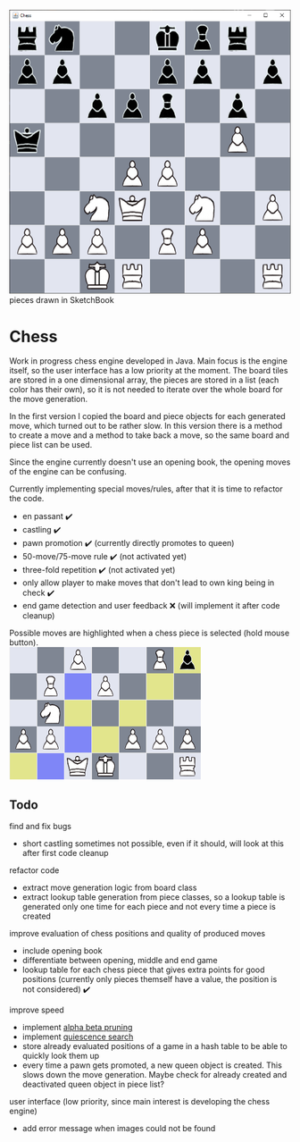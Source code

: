 <img src="readme/board.png" alt="chess board"> pieces drawn in SketchBook

# Chess
Work in progress chess engine developed in Java. Main focus is the engine itself, so the user interface has a low priority at the moment. The board tiles are stored in a one dimensional array, the pieces are stored in a list (each color has their own), so it is not needed to iterate over the whole board for the move generation.

In the first version I copied the board and piece objects for each generated move, which turned out to be rather slow. In this version there is a method to create a move and a method to take back a move, so the same board and piece list can be used.

Since the engine currently doesn't use an opening book, the opening moves of the engine can be confusing.


Currently implementing special moves/rules, after that it is time to refactor the code.
- en passant ✔️
- castling ✔️
- pawn promotion ✔️ (currently directly promotes to queen)
- 50-move/75-move rule ✔️ (not activated yet)
- three-fold repetition ✔️ (not activated yet)
- only allow player to make moves that don't lead to own king being in check ✔️
- end game detection and user feedback ❌ (will implement it after code cleanup)


Possible moves are highlighted when a chess piece is selected (hold mouse button).<br>
<img src="readme/highlighting.png" alt="chess board">


## Todo
find and fix bugs<br>
- short castling sometimes not possible, even if it should, will look at this after first code cleanup

refactor code<br>
- extract move generation logic from board class
- extract lookup table generation from piece classes, so a lookup table is generated only one time for each piece and not every time a piece is created


improve evaluation of chess positions and quality of produced moves
- include opening book
- differentiate between opening, middle and end game
- lookup table for each chess piece that gives extra points for good positions (currently only pieces themself have a value, the position is not considered) ✔️


improve speed<br>
- implement <a href="https://en.wikipedia.org/wiki/Alpha%E2%80%93beta_pruning">alpha beta pruning</a>
- implement <a href="https://www.chessprogramming.org/Quiescence_Search">quiescence search</a>
- store already evaluated positions of a game in a hash table to be able to quickly look them up
- every time a pawn gets promoted, a new queen object is created. This slows down the move generation. Maybe check for already created and deactivated queen object in piece list?

user interface (low priority, since main interest is developing the chess engine)<br>
- add error message when images could not be found
